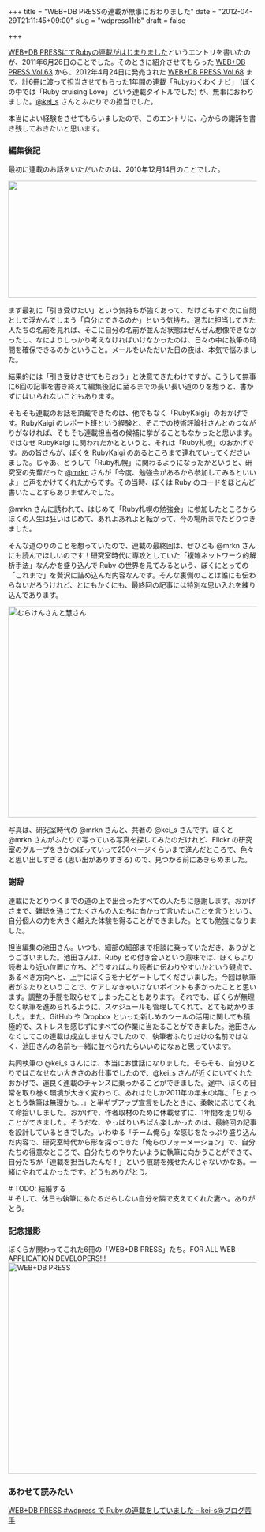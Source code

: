 +++
title = "WEB+DB PRESSの連載が無事におわりました"
date = "2012-04-29T21:11:45+09:00"
slug = "wdpress11rb"
draft = false

+++

<p><a href="http://june29.jp/2011/06/26/ruby-serial-publication-on-wdpress/" title="WEB+DB PRESSにてRubyの連載がはじまりました - 準二級.jp">WEB+DB PRESSにてRubyの連載がはじまりました</a>というエントリを書いたのが、2011年6月26日のことでした。そのときに紹介させてもらった <a href="http://gihyo.jp/magazine/wdpress/archive/2011/vol63" title="WEB+DB PRESS Vol.63｜gihyo.jp … 技術評論社">WEB+DB PRESS Vol.63</a> から、2012年4月24日に発売された <a href="http://gihyo.jp/magazine/wdpress/archive/2012/vol68" title="WEB+DB PRESS Vol.68｜gihyo.jp … 技術評論社">WEB+DB PRESS Vol.68</a> まで。計6冊に渡って担当させてもらった1年間の連載「Rubyわくわくナビ」 (ぼくの中では「Ruby cruising Love」という連載タイトルでした) が、無事におわりました。<a href="https://twitter.com/#!/kei_s" title="kei-s (kei_s) on Twitter">@kei_s</a> さんとふたりでの担当でした。</p>
<p>本当によい経験をさせてもらいましたので、このエントリに、心からの謝辞を書き残しておきたいと思います。</p>
<h3>編集後記</h3>
<p>最初に連載のお話をいただいたのは、2010年12月14日のことでした。</p>
<p><img src="http://img.skitch.com/20120429-kbjtsp6bkqiw1s6bg9cm1596es.png" alt="" width="527" height="237" /></p>
<p>まず最初に「引き受けたい」という気持ちが強くあって、だけどもすぐ次に自問として浮かんでしまう「自分にできるのか」という気持ち。過去に担当してきた人たちの名前を見れば、そこに自分の名前が並んだ状態はぜんぜん想像できなかったし、なによりしっかり考えなければいけなかったのは、日々の中に執筆の時間を確保できるのかということ。メールをいただいた日の夜は、本気で悩みました。</p>
<p>結果的には「引き受けさせてもらおう」と決意できたわけですが、こうして無事に6回の記事を書き終えて編集後記に至るまでの長い長い道のりを想うと、書かずにはいられないこともあります。</p>
<p>そもそも連載のお話を頂戴できたのは、他でもなく「RubyKaigi」のおかげです。RubyKaigi のレポート班という経験と、そこでの技術評論社さんとのつながりがなければ、そもそも連載担当者の候補に挙がることもなかったと思います。ではなぜ RubyKaigi に関われたかとというと、それは「Ruby札幌」のおかげです。あの皆さんが、ぼくを RubyKaigi のあるところまで連れていってくださいました。じゃあ、どうして「Ruby札幌」に関わるようになったかというと、研究室の先輩だった <a href="http://twitter.com/mrkn" title="Kenta Murata (mrkn) on Twitter">@mrkn</a> さんが「今度、勉強会があるから参加してみるといいよ」と声をかけてくれたからです。その当時、ぼくは Ruby のコードをほとんど書いたことすらありませんでした。</p>
<p>@mrkn さんに誘われて、はじめて「Ruby札幌の勉強会」に参加したところからぼくの人生は狂いはじめて、あれよあれよと転がって、今の場所までたどりつきました。</p>
<p>そんな道のりのことを想っていたので、連載の最終回は、ぜひとも @mrkn さんにも読んでほしいのです！研究室時代に専攻としていた「複雑ネットワーク的解析手法」なんかを盛り込んで Ruby の世界を見てみるという、ぼくにとっての「これまで」を贅沢に詰め込んだ内容なんです。そんな裏側のことは誰にも伝わらないだろうけれど、とにもかくにも、最終回の記事には特別な思い入れを練り込んであります。</p>
<p><img src="http://farm1.staticflickr.com/90/279531271_1f378d1e63_z.jpg" width="640" height="427" alt="むらけんさんと慧さん" /></p>
<p>写真は、研究室時代の @mrkn さんと、共著の @kei_s さんです。ぼくと @mrkn さんがふたりで写っている写真を探してみたのだけれど、Flickr の研究室のグループをさかのぼっていって250ページくらいまで進んだところで、色々と思い出しすぎる (思い出がありすぎる) ので、見つかる前にあきらめました。</p>
<h3>謝辞</h3>
<p>連載にたどりつくまでの道の上で出会ったすべての人たちに感謝します。おかげさまで、雑誌を通じてたくさんの人たちに向かって言いたいことを言うという、自分個人の力を大きく越えた体験を得ることができました。とても勉強になりました。</p>
<p>担当編集の池田さん。いつも、細部の細部まで相談に乗っていただき、ありがとうございました。池田さんは、Ruby との付き合いという意味では、ぼくらより読者より近い位置に立ち、どうすればより読者に伝わりやすいかという観点で、あるべき方向へと、上手にぼくらをナビゲートしてくださいました。今回は執筆者がふたりということで、ケアしなきゃいけないポイントも多かったことと思います。調整の手間を取らせてしまったこともあります。それでも、ぼくらが無理なく執筆を進められるように、スケジュールも管理してくれて、とても助かりました。また、GitHub や Dropbox といった新しめのツールの活用に関しても積極的で、ストレスを感じずにすべての作業に当たることができました。池田さんなくしてこの連載は成立しませんでしたので、執筆者ふたりだけの名前ではなく、池田さんの名前も一緒に並べられたらいいのになぁと思っています。</p>
<p>共同執筆の @kei_s さんには、本当にお世話になりました。そもそも、自分ひとりではこなせない大きさのお仕事でしたので、@kei_s さんが近くにいてくれたおかげで、運良く連載のチャンスに乗っかることができました。途中、ぼくの日常を取り巻く環境が大きく変わって、あれはたしか2011年の年末の頃に「ちょっともう執筆は無理かも…」と半ギブアップ宣言をしたときに、柔軟に応じてくれて命拾いしました。おかげで、作者取材のために休載せずに、1年間を走り切ることができました。そうだな、やっぱりいちばん楽しかったのは、最終回の記事を設計しているときでした。いわゆる「チーム俺ら」な感じをたっぷり盛り込んだ内容で、研究室時代から形を探ってきた「俺らのフォーメーション」で、自分たちの得意なところで、自分たちのやりたいように執筆に向かうことができて、自分たちが「連載を担当したんだ！」という痕跡を残せたんじゃないかなあ。一緒にやれてよかったです。どうもありがとう。</p>
<p># TODO: 結婚する<br />
# そして、休日も執筆にあたるだらしない自分を隣で支えてくれた妻へ。ありがとう。</p>
<h3>記念撮影</h3>
<p>ぼくらが関わってこれた6冊の「WEB+DB PRESS」たち。FOR ALL WEB APPLICATION DEVELOPERS!!!<br />
<a href="http://www.flickr.com/photos/june29/7123925495/" title="WEB+DB PRESS by june29, on Flickr"><img src="http://farm9.staticflickr.com/8147/7123925495_3aa8ce4f90_z.jpg" width="640" height="428" alt="WEB+DB PRESS"></a></p>
<h3>あわせて読みたい</h3>
<p><a href="http://kei-s.hatenablog.com/entry/2012/05/01/210806" title="WEB+DB PRESS #wdpress で Ruby の連載をしていました - kei-s@ブログ苦手">WEB+DB PRESS #wdpress で Ruby の連載をしていました &#8211; kei-s@ブログ苦手</a></p>
